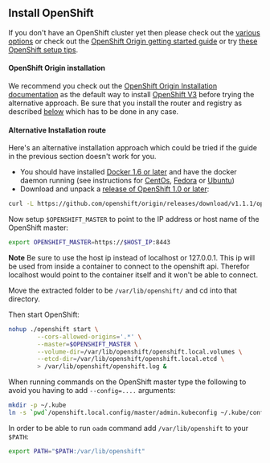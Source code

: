 ## Install OpenShift

If you don't have an OpenShift cluster yet then please check out the [various options](https://www.openshift.com/) or check out the [OpenShift Origin getting started guide](https://docs.openshift.org/latest/getting_started/administrators.html) or try [these OpenShift setup tips](installOpenShift.html).

#### OpenShift Origin installation

We recommend you check out the [OpenShift Origin Installation documentation](https://docs.openshift.org/latest/getting_started/administrators.html)
as the default way to install [OpenShift V3](http://www.openshift.org/) before trying the alternative approach. Be sure that you
install the router and registry as described [below](#openshift-configuration) which has to be done in any case.

#### Alternative Installation route

Here's an alternative installation approach which could be tried if the guide in the previous section doesn't work
for you.

* You should have installed [Docker 1.6 or later](https://docs.docker.com/installation/#installation) and have
  the docker daemon running (see instructions for [CentOs](https://docs.docker.com/installation/centos/),
  [Fedora](https://docs.docker.com/installation/fedora/) or [Ubuntu](https://docs.docker.com/installation/ubuntulinux/))
* Download and unpack a [release of OpenShift 1.0 or later](https://github.com/openshift/origin/releases/):

```sh
curl -L https://github.com/openshift/origin/releases/download/v1.1.1/openshift-origin-server-v1.1.1-e1d9873-linux-64bit.tar.gz | tar xzv
```

Now setup `$OPENSHIFT_MASTER` to point to the IP address or host name of the OpenShift master:

```sh
export OPENSHIFT_MASTER=https://$HOST_IP:8443
```

**Note** Be sure to use the host ip instead of localhost or 127.0.0.1. This ip will be used from inside a container to connect to the openshift api. Therefor localhost would point to the container itself and it won't be able to connect.

Move the extracted folder to be ```/var/lib/openshift/``` and cd into that directory.

Then start OpenShift:

```sh
nohup ./openshift start \
        --cors-allowed-origins='.*' \
        --master=$OPENSHIFT_MASTER \
        --volume-dir=/var/lib/openshift/openshift.local.volumes \
        --etcd-dir=/var/lib/openshift/openshift.local.etcd \
        > /var/lib/openshift/openshift.log &
```

When running commands on the OpenShift master type the following to avoid you having to add `--config=....` arguments:

```sh
mkdir -p ~/.kube
ln -s `pwd`/openshift.local.config/master/admin.kubeconfig ~/.kube/config
```

In order to be able to run `oadm` command add `/var/lib/openshift` to your ``$PATH``:

```sh
export PATH="$PATH:/var/lib/openshift"
```
